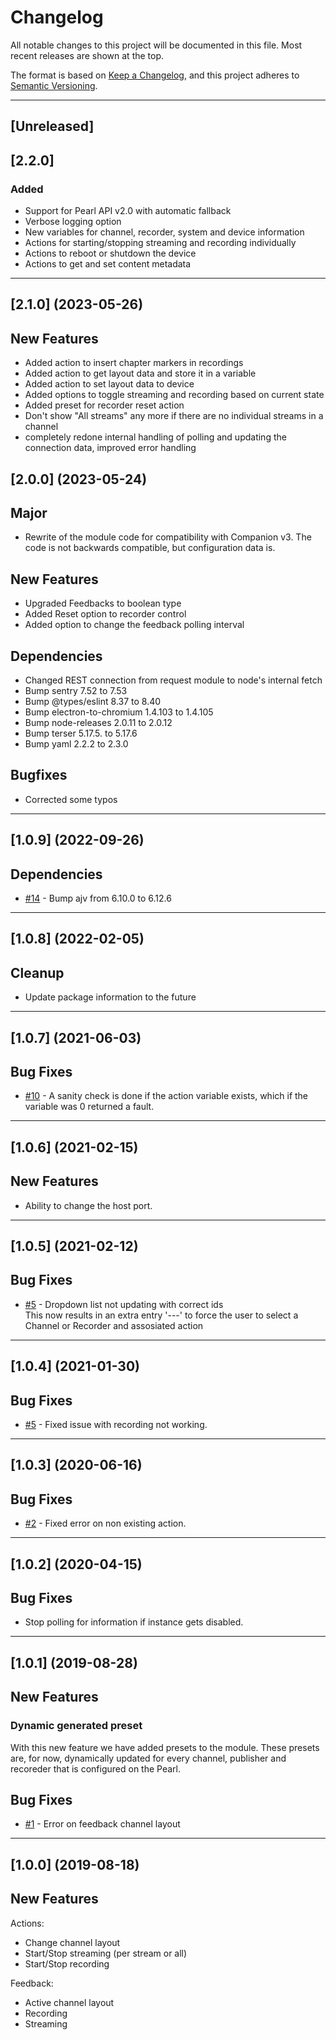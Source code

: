 # Changelog
All notable changes to this project will be documented in this file.
Most recent releases are shown at the top.

The format is based on [Keep a Changelog](https://keepachangelog.com/en/1.0.0/),
and this project adheres to [Semantic Versioning](https://semver.org/spec/v2.0.0.html).

---
## [Unreleased]

## [2.2.0]
### Added
* Support for Pearl API v2.0 with automatic fallback
* Verbose logging option
* New variables for channel, recorder, system and device information
* Actions for starting/stopping streaming and recording individually
* Actions to reboot or shutdown the device
* Actions to get and set content metadata

---
## [2.1.0] (2023-05-26)

## New Features
* Added action to insert chapter markers in recordings
* Added action to get layout data and store it in a variable
* Added action to set layout data to device
* Added options to toggle streaming and recording based on current state
* Added preset for recorder reset action
* Don't show "All streams" any more if there are no individual streams in a channel
* completely redone internal handling of polling and updating the connection data, improved error handling

## [2.0.0] (2023-05-24)

## Major
* Rewrite of the module code for compatibility with Companion v3. The code is not backwards compatible, but configuration data is.

## New Features
* Upgraded Feedbacks to boolean type
* Added Reset option to recorder control
* Added option to change the feedback polling interval

## Dependencies
* Changed REST connection from request module to node's internal fetch
* Bump sentry 7.52 to 7.53
* Bump @types/eslint 8.37 to 8.40
* Bump electron-to-chromium 1.4.103 to 1.4.105
* Bump node-releases 2.0.11 to 2.0.12
* Bump terser 5.17.5. to 5.17.6
* Bump yaml 2.2.2 to 2.3.0

## Bugfixes
* Corrected some typos
  
---
## [1.0.9] (2022-09-26)

## Dependencies
* [#14](https://github.com/bitfocus/companion-module-epiphan-pearl/pull/14) - Bump ajv from 6.10.0 to 6.12.6

---
## [1.0.8] (2022-02-05)

## Cleanup
* Update package information to the future

---
## [1.0.7] (2021-06-03)

## Bug Fixes
* [#10](https://github.com/bitfocus/companion-module-epiphan-pearl/issues/10) - A sanity check is done if the action variable exists, which if the variable was 0 returned a fault.

---
## [1.0.6] (2021-02-15)

## New Features
* Ability to change the host port.

---
## [1.0.5] (2021-02-12)

## Bug Fixes
* [#5](https://github.com/bitfocus/companion-module-epiphan-pearl/issues/5) - Dropdown list not updating with correct ids  
This now results in an extra entry '---' to force the user to select a Channel or Recorder and assosiated action

---
## [1.0.4] (2021-01-30)

## Bug Fixes
* [#5](https://github.com/bitfocus/companion-module-epiphan-pearl/issues/5) - Fixed issue with recording not working.

---
## [1.0.3] (2020-06-16)

## Bug Fixes
* [#2](https://github.com/bitfocus/companion-module-epiphan-pearl/issues/2) - Fixed error on non existing action.

---

## [1.0.2] (2020-04-15)

## Bug Fixes
* Stop polling for information if instance gets disabled.

---

## [1.0.1] (2019-08-28)
## New Features
### Dynamic generated preset
With this new feature we have added presets to the module.
These presets are, for now, dynamically updated for every channel, 
publisher and recoreder that is configured on the Pearl.

## Bug Fixes
* [#1](https://github.com/bitfocus/companion-module-epiphan-pearl/issues/1) - Error on feedback channel layout

---

## [1.0.0] (2019-08-18)
## New Features
Actions:
* Change channel layout
* Start/Stop streaming (per stream or all)
* Start/Stop recording

Feedback:
* Active channel layout
* Recording
* Streaming
